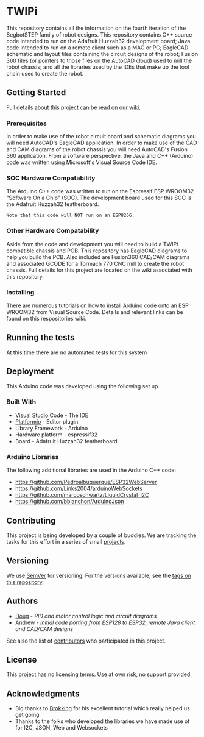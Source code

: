 # TWIPi
This repository contains all the information on the fourth iteration of the SegbotSTEP family of robot designs. This repository contains C++ source code intended to run on the Adafruit Huzzah32 development board; Java code intended to run on a remote client such as a MAC or PC; EagleCAD schematic and layout files containing the circuit designs of the robot; Fusion 360 files (or pointers to those files on the AutoCAD cloud) used to mill the robot chassis; and all the libraries used by the IDEs that make up the tool chain used to create the robot.  

## Getting Started

Full details about this project can be read on our [wiki](https://github.com/va3wam/TWIPi/wiki). 

### Prerequisites

In order to make use of the robot circuit board and schematic diagrams you will need AutoCAD's EagleCAD application. In order to make use of the CAD and CAM diagrams of the robot chassis you will need AutoCAD's Fusion 360 application. From a software perspective, the Java and C++ (Arduino) code was written using Microsoft's Visual Source Code IDE.

### SOC Hardware Compatability

The Arduino C++ code was written to run on the Espressif ESP WROOM32 "Software On a Chip" (SOC). The development board used for this SOC is the Adafruit Huzzah32 featherboard.  

```
Note that this code will NOT run on an ESP8266. 
```

### Other Hardware Compatability

Aside from the code and development you will need to build a TWIPi compatible chassis and PCB. This
repository has EagleCAD diagrams to help you build the PCB. Also included are Fusion360 
CAD/CAM diagrams and associated GCODE for a Tormach 770 CNC mill to create the robot chassis. 
Full details for this project are located on the wiki associated with this repository.

### Installing

There are numerous tutorials on how to install Arduino code onto an ESP WROOM32 from Visual Source Code. Details and relevant links can be found on this respositories wiki. 

## Running the tests

At this time there are no automated tests for this system

## Deployment

This Arduino code was developed using the following set up.

### Built With

* [Visual Studio Code](https://code.visualstudio.com/) - The IDE
* [Platformio](https://platformio.org/) - Editor plugin
* Library Framework - Arduino
* Hardware platform - espressif32
* Board - Adafruit Huzzah32 featherboard
### Arduino Libraries
The following additional libraries are used in the Arduino C++ code:
* https://github.com/Pedroalbuquerque/ESP32WebServer
* https://github.com/Links2004/arduinoWebSockets
* https://github.com/marcoschwartz/LiquidCrystal_I2C
* https://github.com/bblanchon/ArduinoJson


## Contributing

This project is being developed by a couple of buddies. We are tracking the tasks for this
effort in a series of small [projects](https://github.com/va3wam/TWIPi/projects).

## Versioning

We use [SemVer](http://semver.org/) for versioning. For the versions available, see the [tags on this repository](https://github.com/va3wam/TWIPi/branches/all). 

## Authors

* [Doug](https://github.com/nerdoug) - *PID and motor control logic and circuit diagrams*
* [Andrew](https://github.com/va3wam) - *Initial code porting from ESP128 to ESP32, remote Java client and CAD/CAM designs* 

See also the list of [contributors](https://github.com/va3wam/TWIPi/graphs/contributors) who participated in this project.

## License

This project has no licensing terms. Use at own risk, no support provided. 

## Acknowledgments

* Big thanks to [Brokking](http://www.brokking.net/yabr_main.html) for his excellent tutorial which really helped us get going
* Thanks to the folks who developed the libraries we have made use of for I2C, JSON, Web and Websockets


